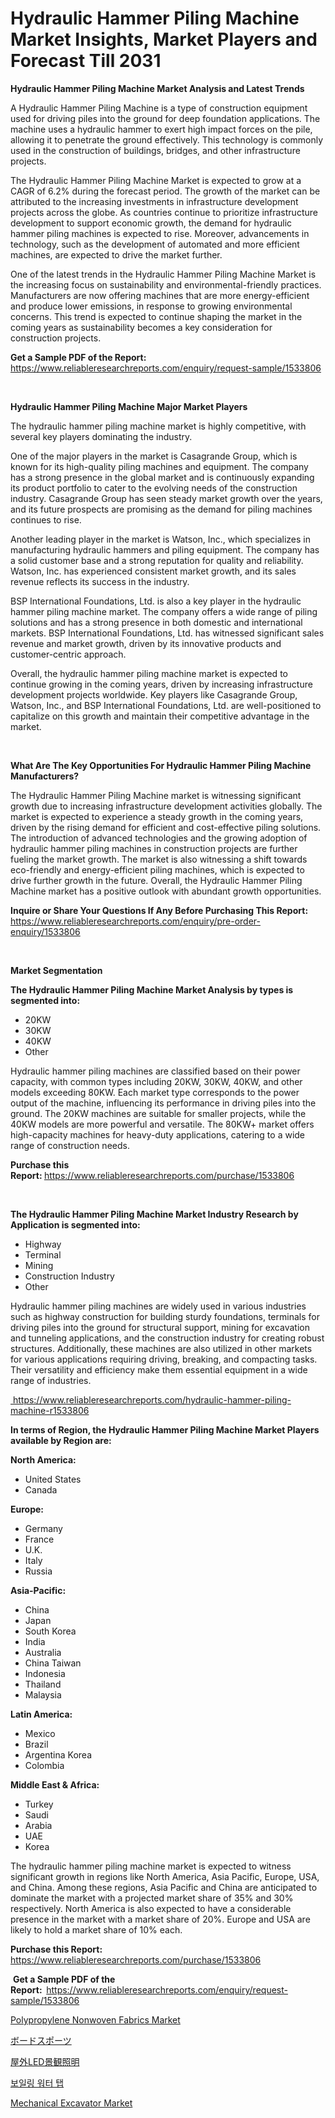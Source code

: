 <p><h1>Hydraulic Hammer Piling Machine Market Insights, Market Players and Forecast Till 2031</h1></p><p><strong>Hydraulic Hammer Piling Machine Market Analysis and Latest Trends</strong></p>
<p><p>A Hydraulic Hammer Piling Machine is a type of construction equipment used for driving piles into the ground for deep foundation applications. The machine uses a hydraulic hammer to exert high impact forces on the pile, allowing it to penetrate the ground effectively. This technology is commonly used in the construction of buildings, bridges, and other infrastructure projects.</p><p>The Hydraulic Hammer Piling Machine Market is expected to grow at a CAGR of 6.2% during the forecast period. The growth of the market can be attributed to the increasing investments in infrastructure development projects across the globe. As countries continue to prioritize infrastructure development to support economic growth, the demand for hydraulic hammer piling machines is expected to rise. Moreover, advancements in technology, such as the development of automated and more efficient machines, are expected to drive the market further.</p><p>One of the latest trends in the Hydraulic Hammer Piling Machine Market is the increasing focus on sustainability and environmental-friendly practices. Manufacturers are now offering machines that are more energy-efficient and produce lower emissions, in response to growing environmental concerns. This trend is expected to continue shaping the market in the coming years as sustainability becomes a key consideration for construction projects.</p></p>
<p><strong>Get a Sample PDF of the Report:&nbsp;</strong> <a href="https://www.reliableresearchreports.com/enquiry/request-sample/1533806">https://www.reliableresearchreports.com/enquiry/request-sample/1533806</a></p>
<p>&nbsp;</p>
<p><strong>Hydraulic Hammer Piling Machine Major Market Players</strong></p>
<p><p>The hydraulic hammer piling machine market is highly competitive, with several key players dominating the industry. </p><p>One of the major players in the market is Casagrande Group, which is known for its high-quality piling machines and equipment. The company has a strong presence in the global market and is continuously expanding its product portfolio to cater to the evolving needs of the construction industry. Casagrande Group has seen steady market growth over the years, and its future prospects are promising as the demand for piling machines continues to rise.</p><p>Another leading player in the market is Watson, Inc., which specializes in manufacturing hydraulic hammers and piling equipment. The company has a solid customer base and a strong reputation for quality and reliability. Watson, Inc. has experienced consistent market growth, and its sales revenue reflects its success in the industry.</p><p>BSP International Foundations, Ltd. is also a key player in the hydraulic hammer piling machine market. The company offers a wide range of piling solutions and has a strong presence in both domestic and international markets. BSP International Foundations, Ltd. has witnessed significant sales revenue and market growth, driven by its innovative products and customer-centric approach.</p><p>Overall, the hydraulic hammer piling machine market is expected to continue growing in the coming years, driven by increasing infrastructure development projects worldwide. Key players like Casagrande Group, Watson, Inc., and BSP International Foundations, Ltd. are well-positioned to capitalize on this growth and maintain their competitive advantage in the market.</p></p>
<p>&nbsp;</p>
<p><strong>What Are The Key Opportunities For Hydraulic Hammer Piling Machine Manufacturers?</strong></p>
<p><p>The Hydraulic Hammer Piling Machine market is witnessing significant growth due to increasing infrastructure development activities globally. The market is expected to experience a steady growth in the coming years, driven by the rising demand for efficient and cost-effective piling solutions. The introduction of advanced technologies and the growing adoption of hydraulic hammer piling machines in construction projects are further fueling the market growth. The market is also witnessing a shift towards eco-friendly and energy-efficient piling machines, which is expected to drive further growth in the future. Overall, the Hydraulic Hammer Piling Machine market has a positive outlook with abundant growth opportunities.</p></p>
<p><strong>Inquire or Share Your Questions If Any Before Purchasing This Report:</strong> <a href="https://www.reliableresearchreports.com/enquiry/pre-order-enquiry/1533806">https://www.reliableresearchreports.com/enquiry/pre-order-enquiry/1533806</a></p>
<p>&nbsp;</p>
<p><strong>Market Segmentation</strong></p>
<p><strong>The Hydraulic Hammer Piling Machine Market Analysis by types is segmented into:</strong></p>
<p><ul><li>20KW</li><li>30KW</li><li>40KW</li><li>Other</li></ul></p>
<p><p>Hydraulic hammer piling machines are classified based on their power capacity, with common types including 20KW, 30KW, 40KW, and other models exceeding 80KW. Each market type corresponds to the power output of the machine, influencing its performance in driving piles into the ground. The 20KW machines are suitable for smaller projects, while the 40KW models are more powerful and versatile. The 80KW+ market offers high-capacity machines for heavy-duty applications, catering to a wide range of construction needs.</p></p>
<p><strong>Purchase this Report:&nbsp;</strong><a href="https://www.reliableresearchreports.com/purchase/1533806">https://www.reliableresearchreports.com/purchase/1533806</a></p>
<p>&nbsp;</p>
<p><strong>The Hydraulic Hammer Piling Machine Market Industry Research by Application is segmented into:</strong></p>
<p><ul><li>Highway</li><li>Terminal</li><li>Mining</li><li>Construction Industry</li><li>Other</li></ul></p>
<p><p>Hydraulic hammer piling machines are widely used in various industries such as highway construction for building sturdy foundations, terminals for driving piles into the ground for structural support, mining for excavation and tunneling applications, and the construction industry for creating robust structures. Additionally, these machines are also utilized in other markets for various applications requiring driving, breaking, and compacting tasks. Their versatility and efficiency make them essential equipment in a wide range of industries.</p></p>
<p><a href="https://www.reliableresearchreports.com/hydraulic-hammer-piling-machine-r1533806">&nbsp;https://www.reliableresearchreports.com/hydraulic-hammer-piling-machine-r1533806</a></p>
<p><strong>In terms of Region, the Hydraulic Hammer Piling Machine Market Players available by Region are:</strong></p>
<p>
    <p> <strong> North America: </strong>
        <ul>
            <li>United States</li>
            <li>Canada</li>
        </ul>
        </p> 
    <p> <strong> Europe: </strong>
        <ul>
            <li>Germany</li>
            <li>France</li>
            <li>U.K.</li>
            <li>Italy</li>
            <li>Russia</li>
        </ul>
        </p> 
    <p> <strong> Asia-Pacific: </strong>
        <ul>
            <li>China</li>
            <li>Japan</li>
            <li>South Korea</li>
            <li>India</li>
            <li>Australia</li>
            <li>China Taiwan</li>
            <li>Indonesia</li>
            <li>Thailand</li>
            <li>Malaysia</li>
        </ul>
        </p> 
    <p> <strong> Latin America: </strong>
        <ul>
            <li>Mexico</li>
            <li>Brazil</li>
            <li>Argentina Korea</li>
            <li>Colombia</li>
        </ul>
        </p> 
    <p> <strong> Middle East & Africa: </strong>
        <ul>
            <li>Turkey</li>
            <li>Saudi</li>
            <li>Arabia</li>
            <li>UAE</li>
            <li>Korea</li>
        </ul>
    </p>
    </p>
<p><p>The hydraulic hammer piling machine market is expected to witness significant growth in regions like North America, Asia Pacific, Europe, USA, and China. Among these regions, Asia Pacific and China are anticipated to dominate the market with a projected market share of 35% and 30% respectively. North America is also expected to have a considerable presence in the market with a market share of 20%. Europe and USA are likely to hold a market share of 10% each.</p></p>
<p><strong>Purchase this Report: </strong><a href="https://www.reliableresearchreports.com/purchase/1533806">https://www.reliableresearchreports.com/purchase/1533806</a></p>
<p>&nbsp;<strong>Get a Sample PDF of the Report:&nbsp;&nbsp;</strong><a href="https://www.reliableresearchreports.com/enquiry/request-sample/1533806">https://www.reliableresearchreports.com/enquiry/request-sample/1533806</a></p>
<p><strong></strong></p>
<p><p><a href="https://issuu.com/reportprime-2/docs/polypropylene-nonwoven-fabrics-market-size-2030.pp">Polypropylene Nonwoven Fabrics Market</a></p><p><a href="https://medium.com/@victor.sharp87978/%E3%83%9C%E3%83%BC%E3%83%89%E3%82%B9%E3%83%9D%E3%83%BC%E3%83%84%E5%B8%82%E5%A0%B4%E3%83%AC%E3%83%9D%E3%83%BC%E3%83%88%E3%81%AF-%E3%81%93%E3%81%AE%E5%B8%82%E5%A0%B4%E3%81%AE%E6%9C%80%E6%96%B0%E3%81%AE%E3%83%88%E3%83%AC%E3%83%B3%E3%83%89%E3%82%84%E6%88%90%E9%95%B7%E6%A9%9F%E4%BC%9A%E3%82%92%E6%98%8E%E3%82%89%E3%81%8B%E3%81%AB%E3%81%97%E3%81%A6%E3%81%84%E3%81%BE%E3%81%99-7ec3a557a4df">ボードスポーツ</a></p><p><a href="https://github.com/ReganWisoky2023/Market-Research-Report-List-1/blob/main/211716428658.md">屋外LED景観照明</a></p><p><a href="https://github.com/darrellockm3ytan895656/Market-Research-Report-List-1/blob/main/123359126220.md">보일링 워터 탭</a></p><p><a href="https://github.com/shotows/Market-Research-Report-List-2/blob/main/mechanical-excavator-market.md">Mechanical Excavator Market</a></p></p>